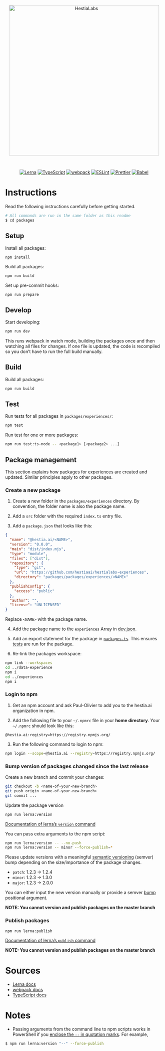 <p align="center">
  <img alt="HestiaLabs" src="https://hestialabs.org/assets/img/hestialabs-logo+text.svg" width="480">
</p>

<br>

<p align="center">
  <a href="https://lerna.js.org/"><img alt="Lerna" src="https://img.shields.io/badge/Lerna-3E3E3E?style=for-the-badge&logo=lerna&logoColor=white"></a>
  <a href="https://www.typescriptlang.org/"><img alt="TypeScript" src="https://img.shields.io/badge/TypeScript-007ACC?style=for-the-badge&logo=typescript&logoColor=white"></a>
  <a href="https://webpack.js.org/"><img alt="webpack" src="https://img.shields.io/badge/Webpack-8DD6F9?style=for-the-badge&logo=Webpack&logoColor=white"></a>
  <a href="https://eslint.org"><img alt="ESLint" src="https://img.shields.io/badge/eslint-3A33D1?style=for-the-badge&logo=eslint&logoColor=white"></a>
  <a href="https://prettier.io/"><img alt="Prettier" src="https://img.shields.io/badge/prettier-1A2C34?style=for-the-badge&logo=prettier&logoColor=F7BA3E"></a>
  <a href="https://babeljs.io/"><img alt="Babel" src="https://img.shields.io/badge/Babel-F9DC3E?style=for-the-badge&logo=babel&logoColor=white"></a>

</p>

# Instructions

Read the following instructions carefully before getting started.

```bash
# All commands are run in the same folder as this readme
$ cd packages
```

## Setup

Install all packages:

```sh
npm install
```

Build all packages:

```sh
npm run build
```

Set up pre-commit hooks:

```
npm run prepare
```

## Develop

Start developing:

```sh
npm run dev
```

This runs webpack in watch mode, building the packages once and then watching all files for changes. If one file is updated, the code is recompiled so you don’t have to run the full build manually.

## Build

Build all packages:

```sh
npm run build
```

## Test

Run tests for all packages in `packages/experiences/`:

```sh
npm test
```

Run test for one or more packages:

```sh
npm run test:ts-node -- <package1> [<package2> ...]
```

## Package management

This section explains how packages for experiences are created and updated. Similar principles apply to other packages.

### Create a new package

1. Create a new folder in the `packages/experiences` directory. By convention, the folder name is also the package name.

2. Add a `src` folder with the required `index.ts` entry file.

3. Add a `package.json` that looks like this:

```json
{
  "name": "@hestia.ai/<NAME>",
  "version": "0.0.0",
  "main": "dist/index.mjs",
  "type": "module",
  "files": ["dist"],
  "repository": {
    "type": "git",
    "url": "https://github.com/hestiaai/hestialabs-experiences",
    "directory": "packages/packages/experiences/<NAME>"
  },
  "publishConfig": {
    "access": "public"
  },
  "author": "",
  "license": "UNLICENSED"
}
```

Replace `<NAME>` with the package name.

4. Add the package name to the `experiences` Array in [dev.json](https://github.com/hestiaAI/hestialabs-experiences/blob/master/experiences/config/dev.json).

5. Add an export statement for the package in [`packages.ts`](./packages.ts). This ensures [tests](./test.ts) are run for the package.

6. Re-link the packages workspace:

```sh
npm link --workspaces
cd ../data-experience
npm i
cd ../experiences
npm i
```

### Login to npm

1. Get an npm account and ask Paul-Olivier to add you to the hestia.ai organization in npm.

2. Add the following file to your `~/.npmrc` file in your **home directory**. Your `~/.npmrc` should look like this:

```
@hestia.ai:registry=https://registry.npmjs.org/
```

3. Run the following command to login to npm:

```sh
npm login --scope=@hestia.ai --registry=https://registry.npmjs.org/
```

### Bump version of packages changed since the last release

Create a new branch and commit your changes:

```sh
git checkout -b <name-of-your-new-branch>
git push origin <name-of-your-new-branch>
git commit ...
```

Update the package version

```sh
npm run lerna:version
```

[Documentation of lerna’s `version` command](https://github.com/lerna/lerna/tree/main/commands/version)

You can pass extra arguments to the npm script:

```sh
npm run lerna:version -- --no-push
npm run lerna:version -- minor --force-publish=*
```

Please update versions with a meaningful [semantic versioning](https://docs.npmjs.com/about-semantic-versioning) (semver) bump depending on the size/importance of the package changes.

- `patch`: 1.2.3 -> 1.2.4
- `minor`: 1.2.3 -> 1.3.0
- `major`: 1.2.3 -> 2.0.0

You can either input the new version manually or provide a semver [bump](https://github.com/lerna/lerna/tree/main/commands/version#semver-bump) positional argument.

**NOTE: You cannot version and publish packages on the master branch**

### Publish packages

```sh
npm run lerna:publish
```

[Documentation of lerna’s `publish` command](https://github.com/lerna/lerna/tree/main/commands/publish)

**NOTE: You cannot version and publish packages on the master branch**

# Sources

- [Lerna docs](https://github.com/lerna/lerna)
- [webpack docs](https://webpack.js.org/concepts/)
- [TypeScript docs](https://www.typescriptlang.org/docs/)

# Notes

- Passing arguments from the command line to npm scripts works in PowerShell if you [enclose the `--` in quotation marks](https://stackoverflow.com/a/65530483/8238129). For example,

```sh
$ npm run lerna:version "--" --force-publish
```
